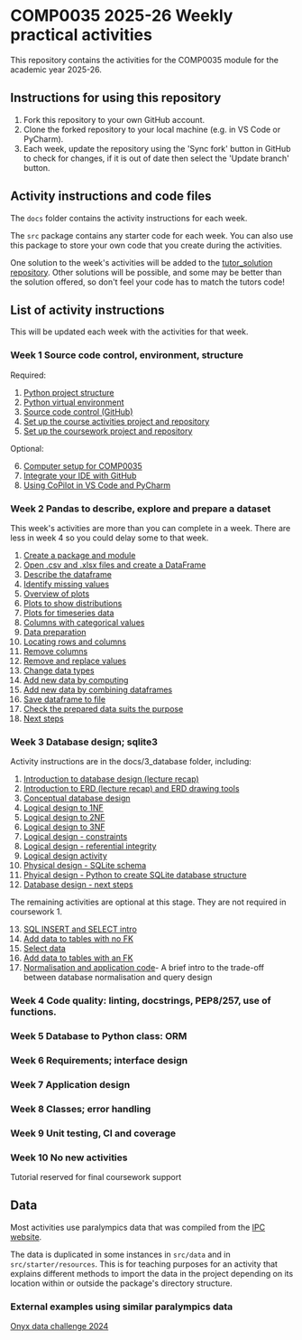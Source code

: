 # COMP0035 2025-26 Weekly practical activities

This repository contains the activities for the COMP0035 module for the academic year 2025-26.

## Instructions for using this repository

1. Fork this repository to your own GitHub account.
2. Clone the forked repository to your local machine (e.g. in VS Code or PyCharm).
3. Each week, update the repository using the 'Sync fork' button in GitHub to check for changes, if it is out of date
   then select the 'Update branch' button.

## Activity instructions and code files

The `docs` folder contains the activity instructions for each week.

The `src` package contains any starter code for each week. You can also use this package to store your own code
that you create during the activities.

One solution to the week's activities will be added to the [tutor_solution repository](). Other solutions will be
possible, and some may be better than the solution offered, so don't feel
your code has to match the tutors code!

## List of activity instructions

This will be updated each week with the activities for that week.

### Week 1 Source code control, environment, structure

Required:

1. [Python project structure](docs/1_structure/1-structure.md)
2. [Python virtual environment](docs/1_structure/2-environments.md)
3. [Source code control (GitHub)](docs/1_structure/3-source-code-control.md)
4. [Set up the course activities project and repository](docs/1_structure/4-activities-repo.md)
5. [Set up the coursework project and repository](docs/1_structure/5-coursework-repo.md)

Optional:

6. [Computer setup for COMP0035](docs/1_structure/6-opt-computer_setup.md)
7. [Integrate your IDE with GitHub](docs/1_structure/7-opt-integrate-IDE-GitHub.md)
8. [Using CoPilot in VS Code and PyCharm](docs/1_structure/8-opt-copilot-ide.md)

### Week 2 Pandas to describe, explore and prepare a dataset

This week's activities are more than you can complete in a week. There are less in week 4 so you could delay some to
that week.

1. [Create a package and module](docs/2_pandas/2-01-python-structure)
2. [Open .csv and .xlsx files and create a DataFrame](docs/2_pandas/2-02-pandas-df)
3. [Describe the dataframe](docs/2_pandas/2-03-pandas-describe)
4. [Identify missing values](docs/2_pandas/2-04-missing-values-identify.md)
5. [Overview of plots](docs/2_pandas/2-05-plot-overview.md)
6. [Plots to show distributions](docs/2_pandas/2-06-plot-distribution.md)
7. [Plots for timeseries data](docs/2_pandas/2-07-plot-timeseries.md)
8. [Columns with categorical values](docs/2_pandas/2-08-categorical-data)
9. [Data preparation](docs/2_pandas/2-09-data-prep.md)
10. [Locating rows and columns](docs/2_pandas/2-10-locating-rows-cols.md)
11. [Remove columns](docs/2_pandas/2-11-removing-columns.md)
12. [Remove and replace values](docs/2_pandas/2-12-resolve-missing-incorrect-values.md)
13. [Change data types](docs/2_pandas/2-13-change-datatypes.md)
14. [Add new data by computing](docs/2_pandas/2-14-new-column.md)
15. [Add new data by combining dataframes](docs/2_pandas/2-15-joining-dataframes.md)
16. [Save dataframe to file](docs/2_pandas/2-16-save-df-to-file.md)
17. [Check the prepared data suits the purpose](docs/2_pandas/2-17-questions.md)
18. [Next steps](docs/2_pandas/2-18-next-steps.md)

### Week 3 Database design; sqlite3

Activity instructions are in the docs/3_database folder, including:

1. [Introduction to database design (lecture recap)](docs/3_database/3-01-database-design.md)
2. [Introduction to ERD (lecture recap) and ERD drawing tools](docs/3_database/3-02-erd-intro.md)
3. [Conceptual database design](docs/3_database/3-03-conceptual-design.md)
4. [Logical design to 1NF](docs/3_database/3-04-logical-design-1nf.md)
5. [Logical design to 2NF](docs/3_database/3-05-logical-design-2nf.md)
6. [Logical design to 3NF](docs/3_database/3-06-logical-design-3nf.md)
7. [Logical design - constraints](docs/3_database/3-07-logical-design-constraints-data.md)
8. [Logical design - referential integrity](docs/3_database/3-08-logical-design-constraints-fk.md)
9. [Logical design activity](docs/3_database/3-09-logical-design-activity.md)
10. [Physical design - SQLite schema](docs/3_database/3-10-physical-design-structure.md)
11. [Phyical design - Python to create SQLite database structure](docs/3_database/3-11-physical-design-create-db.md)
12. [Database design - next steps](docs/3_database/3-12-next-steps.md)
    
The remaining activities are optional at this stage. They are not required in coursework 1.

13. [SQL INSERT and SELECT intro](docs/3_database/3-13-sql-add-data.md)
14. [Add data to tables with no FK](docs/3_database/3-14-insert-no-fk.md)
15. [Select data](docs/3_database/3-15-select-query.md)
16. [Add data to tables with an FK](docs/3_database/3-16-insert-with-fk.md) 
17. [Normalisation and application code](docs/3_database/3-17-normalisation-tradeoff.md)- A brief intro to the trade-off between database normalisation and query design

### Week 4 Code quality: linting, docstrings, PEP8/257, use of functions.

### Week 5 Database to Python class: ORM

### Week 6 Requirements; interface design

### Week 7 Application design

### Week 8 Classes; error handling

### Week 9 Unit testing, CI and coverage

### Week 10 No new activities

Tutorial reserved for final coursework support

## Data

Most activities use paralympics data that was compiled from
the [IPC website](https://www.paralympic.org/paralympic-games).

The data is duplicated in some instances in `src/data` and in `src/starter/resources`. This is for teaching purposes for
an activity that explains different methods to import the data in the project depending on its location within or
outside the package's directory structure.

### External examples using similar paralympics data

[Onyx data challenge 2024](https://zoomcharts.com/en/microsoft-power-bi-custom-visuals/challenges/onyx-data-september-2024?utm_source=youtube&utm_medium=social&utm_campaign=onyx_september24_workshop&utm_content=ZcHeader)